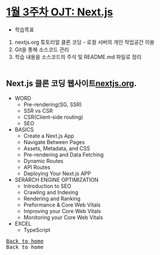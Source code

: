 # [1월 3주차 OJT: Next.js](https://github.com/MinHyeok-lee1/MK_OJT/tree/master/nextjs-dir)
* 학습목표
1) nextjs.org 튜토리얼 클론 코딩 - 로컬 서버의 개인 작업공간 이용<br>
2) Git을 통해 소스코드 관리<br>
3) 학습 내용을 소스코드의 주석 및 README.md 파일로 정리<br><br>

## Next.js 클론 코딩 웹사이트[nextjs.org](https://nextjs.org/learn).

* WORD
    - Pre-rendering(SG, SSR)
    - SSR vs CSR
    - CSR(Client-side routing)
    - SEO
* BASICS
    - Create a Next.js App
    - Navigate Between Pages
    - Assets, Metadata, and CSS
    - Pre-rendering and Data Fetching
    - Dynamic Routes
    - API Routes
    - Deploying Your Next.js APP
* SERARCH ENGINE OPTIMIZATION
    - Introduction to SEO
    - Crawling and Indexing
    - Rendering and Ranking
    - Preformance & Core Web Vitals
    - Improving your Core Web Vitals
    - Monitoring your Core Web Vitals
* EXCEL
    - TypeScript

<pre>
<a href="/">Back to home</a>
<Link href="/"><a>Back to home</a></Link>
</pre>